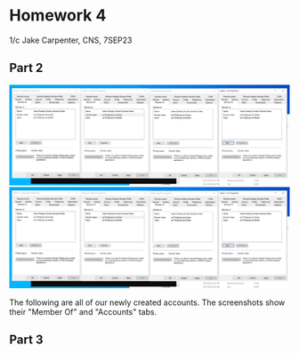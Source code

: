 # Homework 4
1/c Jake Carpenter, CNS, 7SEP23

## Part 2
![Screenshot 1](hw4_part2_1.png)
![Screenshot 1](hw4_part2_1.png)

The following are all of our newly created accounts. The screenshots show their "Member Of" and "Accounts" tabs.

## Part 3

